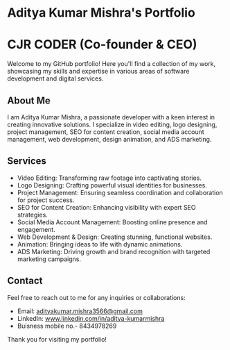 # Aditya Kumar Mishra's Portfolio
# CJR CODER (Co-founder & CEO)

Welcome to my GitHub portfolio! Here you'll find a collection of my work, showcasing my skills and expertise in various areas of software development and digital services.

## About Me

I am Aditya Kumar Mishra, a passionate developer with a keen interest in creating innovative solutions. I specialize in video editing, logo designing, project management, SEO for content creation, social media account management, web development, design animation, and ADS marketing.

## Services

- Video Editing: Transforming raw footage into captivating stories.
- Logo Designing: Crafting powerful visual identities for businesses.
- Project Management: Ensuring seamless coordination and collaboration for project success.
- SEO for Content Creation: Enhancing visibility with expert SEO strategies.
- Social Media Account Management: Boosting online presence and engagement.
- Web Development & Design: Creating stunning, functional websites.
- Animation: Bringing ideas to life with dynamic animations.
- ADS Marketing: Driving growth and brand recognition with targeted marketing campaigns.

## Contact

Feel free to reach out to me for any inquiries or collaborations:

- Email: adityakumar.mishra3566@gmail.com
- LinkedIn: www.linkedin.com/in/aditya-kumarmishra
- Buisness mobile no.- 8434978269

Thank you for visiting my portfolio!
